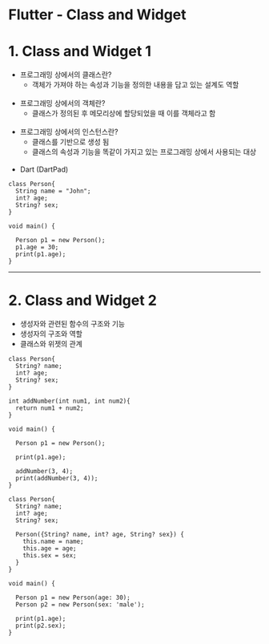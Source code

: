 Flutter - Class and Widget
========

# 1. Class and Widget 1
- 프로그래밍 상에서의 클래스란?
  - 객체가 가져야 하는 속성과 기능을 정의한 내용을 담고 있는 설계도 역할<br/><br/>
- 프로그래밍 상에서의 객체란?
  - 클래스가 정의된 후 메모리상에 할당되었을 때 이를 객체라고 함<br/><br/>
- 프로그래밍 상에서의 인스턴스란? 
  - 클래스를 기반으로 생성 됨
  - 클래스의 속성과 기능을 똑같이 가지고 있는 프로그래밍 상에서 사용되는 대상<br/><br/>
- Dart (DartPad)
```
class Person{
  String name = "John";
  int? age;
  String? sex;
}

void main() {
  
  Person p1 = new Person();
  p1.age = 30;
  print(p1.age);
}
```

***
# 2. Class and Widget 2
- 생성자와 관련된 함수의 구조와 기능
- 생성자의 구조와 역할
- 클래스와 위젯의 관계

```
class Person{
  String? name;
  int? age;
  String? sex;
}

int addNumber(int num1, int num2){
  return num1 + num2;
}

void main() {
  
  Person p1 = new Person();
  
  print(p1.age);
  
  addNumber(3, 4);
  print(addNumber(3, 4));
}
```

```
class Person{
  String? name;
  int? age;
  String? sex;
  
  Person({String? name, int? age, String? sex}) {
    this.name = name;
    this.age = age;
    this.sex = sex;
  }
}

void main() {
  
  Person p1 = new Person(age: 30);
  Person p2 = new Person(sex: 'male');
  
  print(p1.age);
  print(p2.sex);
}
```
